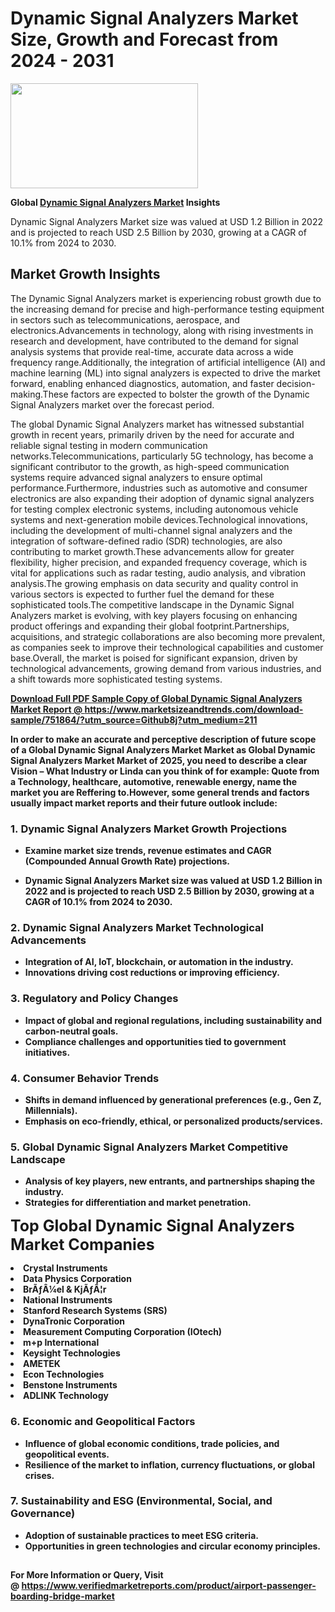 <H1>Dynamic Signal Analyzers Market Size, Growth and Forecast from 2024 - 2031</H1><img class="aligncenter size-medium wp-image-584254" src="https://thirdeyenews.in/wp-content/uploads/2024/09/Global-Market-Research-300x168.jpeg" alt="" width="300" height="168" /><p><strong>Global&nbsp;<a href="https://www.marketsizeandtrends.com/download-sample/751864/?utm_source=Github8j?utm_medium=211">Dynamic Signal Analyzers Market</a> Insights</strong></p><p>Dynamic Signal Analyzers Market size was valued at USD 1.2 Billion in 2022 and is projected to reach USD 2.5 Billion by 2030, growing at a CAGR of 10.1% from 2024 to 2030.</p><p><h2>Market Growth Insights</h2> <p>The Dynamic Signal Analyzers market is experiencing robust growth due to the increasing demand for precise and high-performance testing equipment in sectors such as telecommunications, aerospace, and electronics.Advancements in technology, along with rising investments in research and development, have contributed to the demand for signal analysis systems that provide real-time, accurate data across a wide frequency range.Additionally, the integration of artificial intelligence (AI) and machine learning (ML) into signal analyzers is expected to drive the market forward, enabling enhanced diagnostics, automation, and faster decision-making.These factors are expected to bolster the growth of the Dynamic Signal Analyzers market over the forecast period.</p> <p><strong><a href="#"></a></strong></p> <p>The global Dynamic Signal Analyzers market has witnessed substantial growth in recent years, primarily driven by the need for accurate and reliable signal testing in modern communication networks.Telecommunications, particularly 5G technology, has become a significant contributor to the growth, as high-speed communication systems require advanced signal analyzers to ensure optimal performance.Furthermore, industries such as automotive and consumer electronics are also expanding their adoption of dynamic signal analyzers for testing complex electronic systems, including autonomous vehicle systems and next-generation mobile devices.Technological innovations, including the development of multi-channel signal analyzers and the integration of software-defined radio (SDR) technologies, are also contributing to market growth.These advancements allow for greater flexibility, higher precision, and expanded frequency coverage, which is vital for applications such as radar testing, audio analysis, and vibration analysis.The growing emphasis on data security and quality control in various sectors is expected to further fuel the demand for these sophisticated tools.The competitive landscape in the Dynamic Signal Analyzers market is evolving, with key players focusing on enhancing product offerings and expanding their global footprint.Partnerships, acquisitions, and strategic collaborations are also becoming more prevalent, as companies seek to improve their technological capabilities and customer base.Overall, the market is poised for significant expansion, driven by technological advancements, growing demand from various industries, and a shift towards more sophisticated testing systems.<p><strong><a href="#"></p><p><span class=""><strong>Download Full PDF Sample Copy of Global Dynamic Signal Analyzers Market Report</strong> @ <a href="https://www.marketsizeandtrends.com/download-sample/751864/?utm_source=Github8j?utm_medium=211" target="_blank">https://www.marketsizeandtrends.com/download-sample/751864/?utm_source=Github8j?utm_medium=211</a></span></p><p>In order to make an accurate and perceptive description of future scope of a Global&nbsp;Dynamic Signal Analyzers Market Market as Global&nbsp;Dynamic Signal Analyzers Market Market of 2025, you need to describe a clear Vision &ndash; What Industry or Linda can you think of for example: Quote from a Technology, healthcare, automotive, renewable energy, name the market you are Reffering to.However, some general trends and factors usually impact market reports and their future outlook include:</p><h3>1.&nbsp;<strong>Dynamic Signal Analyzers Market Growth Projections</strong></h3><ul><li>Examine market size trends, revenue estimates and CAGR (Compounded Annual Growth Rate) projections.</li><li><p>Dynamic Signal Analyzers Market size was valued at USD 1.2 Billion in 2022 and is projected to reach USD 2.5 Billion by 2030, growing at a CAGR of 10.1% from 2024 to 2030.</p></li></ul><h3>2.&nbsp;<strong>Dynamic Signal Analyzers Market Technological Advancements</strong></h3><ul><li>Integration of AI, IoT, blockchain, or automation in the industry.</li><li>Innovations driving cost reductions or improving efficiency.</li></ul><h3>3.&nbsp;<strong>Regulatory and Policy Changes</strong></h3><ul><li>Impact of global and regional regulations, including sustainability and carbon-neutral goals.</li><li>Compliance challenges and opportunities tied to government initiatives.</li></ul><h3>4.&nbsp;<strong>Consumer Behavior Trends</strong></h3><ul><li>Shifts in demand influenced by generational preferences (e.g., Gen Z, Millennials).</li><li>Emphasis on eco-friendly, ethical, or personalized products/services.</li></ul><h3>5.&nbsp;<strong>Global Dynamic Signal Analyzers Market Competitive Landscape</strong></h3><ul><li>Analysis of key players, new entrants, and partnerships shaping the industry.</li><li>Strategies for differentiation and market penetration.</li></ul><p data-pm-slice="1 1 []"><span style="color: inherit; font-family: inherit; font-size: 25px;">Top Global Dynamic Signal Analyzers Market Companies</span></p><div class="" data-test-id=""><p><li>Crystal Instruments</li><li> Data Physics Corporation</li><li> BrÃƒÂ¼el & KjÃƒÂ¦r</li><li> National Instruments</li><li> Stanford Research Systems (SRS)</li><li> DynaTronic Corporation</li><li> Measurement Computing Corporation (IOtech)</li><li> m+p International</li><li> Keysight Technologies</li><li> AMETEK</li><li> Econ Technologies</li><li> Benstone Instruments</li><li> ADLINK Technology</li></p></div><h3>6.&nbsp;<strong>Economic and Geopolitical Factors</strong></h3><ul><li>Influence of global economic conditions, trade policies, and geopolitical events.</li><li>Resilience of the market to inflation, currency fluctuations, or global crises.</li></ul><h3>7.&nbsp;<strong>Sustainability and ESG (Environmental, Social, and Governance)</strong></h3><ul><li>Adoption of sustainable practices to meet ESG criteria.</li><li>Opportunities in green technologies and circular economy principles.</li></ul><h2><strong style="font-size: 14px;">For More Information or Query, Visit @&nbsp;</strong><a style="background-color: #ffffff; font-size: 14px;" href="https://www.marketsizeandtrends.com/report/dynamic-signal-analyzers-market/" target="_blank">https://www.verifiedmarketreports.com/product/airport-passenger-boarding-bridge-market</a></h2>